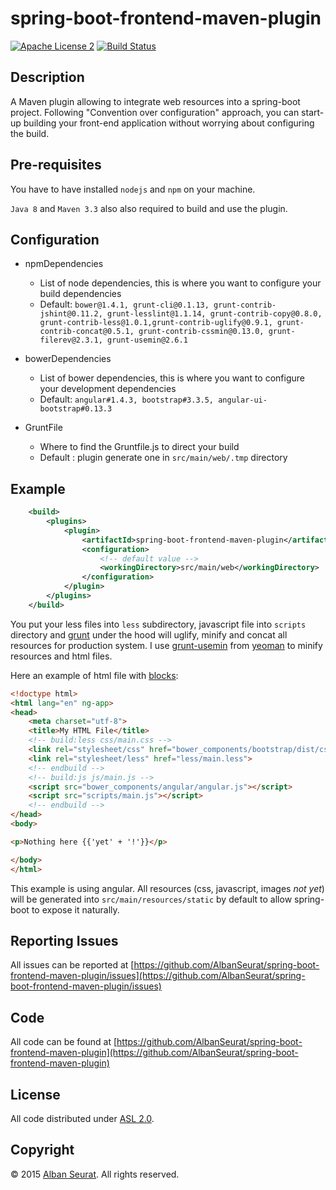 # spring-boot-frontend-maven-plugin

[![Apache License 2](https://img.shields.io/badge/license-ASF2-blue.svg)](https://www.apache.org/licenses/LICENSE-2.0.txt)
[![Build Status](https://travis-ci.org/AlbanSeurat/spring-boot-frontend-maven-plugin.svg?branch=master)](https://travis-ci.org/AlbanSeurat/spring-boot-frontend-maven-plugin)

## Description

A Maven plugin allowing to integrate web resources into a spring-boot project.
Following "Convention over configuration" approach, you can start-up building your front-end application without worrying about configuring the build.

## Pre-requisites

You have to have installed ``nodejs`` and ``npm`` on your machine.

``Java 8`` and ``Maven 3.3`` also also required to build and use the plugin.

## Configuration

* npmDependencies
    * List of node dependencies, this is where you want to configure your build dependencies
    * Default: `bower@1.4.1, grunt-cli@0.1.13, grunt-contrib-jshint@0.11.2, grunt-lesslint@1.1.14, grunt-contrib-copy@0.8.0, 
    grunt-contrib-less@1.0.1,grunt-contrib-uglify@0.9.1, grunt-contrib-concat@0.5.1, grunt-contrib-cssmin@0.13.0, grunt-filerev@2.3.1, grunt-usemin@2.6.1`
  
* bowerDependencies
    * List of bower dependencies, this is where you want to configure your development dependencies
    * Default: `angular#1.4.3, bootstrap#3.3.5, angular-ui-bootstrap#0.13.3`

* GruntFile
    * Where to find the Gruntfile.js to direct your build
    * Default : plugin generate one in ``src/main/web/.tmp`` directory 
    
## Example

``` xml
    <build>
        <plugins>
            <plugin>
                <artifactId>spring-boot-frontend-maven-plugin</artifactId>
                <configuration>
                    <!-- default value -->
                    <workingDirectory>src/main/web</workingDirectory>
                </configuration>
            </plugin>
        </plugins>
    </build>
```

You put your less files into ``less`` subdirectory, javascript file into ``scripts`` directory and [grunt](http://gruntjs.com/) under the hood will uglify, minify and concat all resources for production system.
I use [grunt-usemin](https://github.com/yeoman/grunt-usemin) from [yeoman](http://yeoman.io/) to minify resources and html files. 

Here an example of html file with [blocks](https://github.com/yeoman/grunt-usemin#blocks):

``` html
<!doctype html>
<html lang="en" ng-app>
<head>
    <meta charset="utf-8">
    <title>My HTML File</title>
    <!-- build:less css/main.css -->
    <link rel="stylesheet/css" href="bower_components/bootstrap/dist/css/bootstrap.css">
    <link rel="stylesheet/less" href="less/main.less">
    <!-- endbuild -->
    <!-- build:js js/main.js -->
    <script src="bower_components/angular/angular.js"></script>
    <script src="scripts/main.js"></script>
    <!-- endbuild -->
</head>
<body>

<p>Nothing here {{'yet' + '!'}}</p>

</body>
</html>
```
This example is using angular.
All resources (css, javascript, images _not yet_) will be generated into ``src/main/resources/static`` by default to allow spring-boot to expose it naturally.

## Reporting Issues

All issues can be reported at [https://github.com/AlbanSeurat/spring-boot-frontend-maven-plugin/issues](https://github.com/AlbanSeurat/spring-boot-frontend-maven-plugin/issues)

## Code

All code can be found at [https://github.com/AlbanSeurat/spring-boot-frontend-maven-plugin](https://github.com/AlbanSeurat/spring-boot-frontend-maven-plugin)

## License

All code distributed under [ASL 2.0](LICENSE).

## Copyright

© 2015 [Alban Seurat](http://www.albanseurat.com). All rights reserved.
